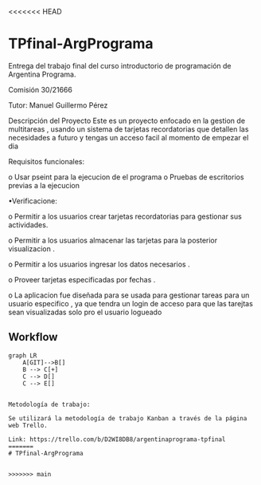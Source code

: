 <<<<<<< HEAD
# TPfinal-ArgPrograma
Entrega del trabajo final del curso introductorio de programación de Argentina Programa.

Comisión 30/21666

Tutor: Manuel Guillermo Pérez

Descripción del Proyecto
Este es un proyecto  enfocado en la gestion de multitareas , usando un sistema de tarjetas recordatorias que detallen las necesidades a futuro y tengas un acceso facil al momento de empezar el dia 

Requisitos funcionales:

o Usar pseint para la ejecucion de el programa 
o Pruebas de escritorios previas a la ejecucion


•Verificacione:

o Permitir a los usuarios crear tarjetas recordatorias para gestionar sus actividades.

o Permitir a los usuarios almacenar las tarjetas para la posterior visualizacion  .

o Permitir a los usuarios ingresar los datos necesarios .

o Proveer tarjetas especificadas por fechas .

o La aplicacion fue diseñada para se usada para gestionar tareas para un usuario especifico , ya que tendra un login de acceso para que las tarejtas sean visualizadas solo pro el usuario logueado 
## Workflow

```mermaid
graph LR
    A[GIT]-->B[]
    B --> C[+]
    C --> D[]
    C --> E[]


Metodología de trabajo:

Se utilizará la metodología de trabajo Kanban a través de la página web Trello.

Link: https://trello.com/b/D2WI8DB8/argentinaprograma-tpfinal
=======
# TPfinal-ArgPrograma


>>>>>>> main
